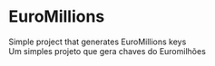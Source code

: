 # EuroMillions
Simple project that generates EuroMillions keys
<br>Um simples projeto que gera chaves do Euromilhões
